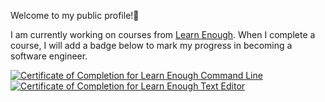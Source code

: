 Welcome to my public profile!👋 <br> <p>I am currently working on courses from <a href="https://www.learnenough.com/">Learn Enough</a>. When I complete a course, I will add a badge below to mark my progress in becoming a software engineer.</p>

<a href="https://www.learnenough.com/certificates/ARAMOS"><img src="https://www.learnenough.com/certificates/ARAMOS/command-line-tutorial.svg" alt="Certificate of Completion for Learn Enough Command Line"></a><a href="https://www.learnenough.com/certificates/ARAMOS"><img src="https://www.learnenough.com/certificates/ARAMOS/text-editor-tutorial.svg" alt="Certificate of Completion for Learn Enough Text Editor"></a>

